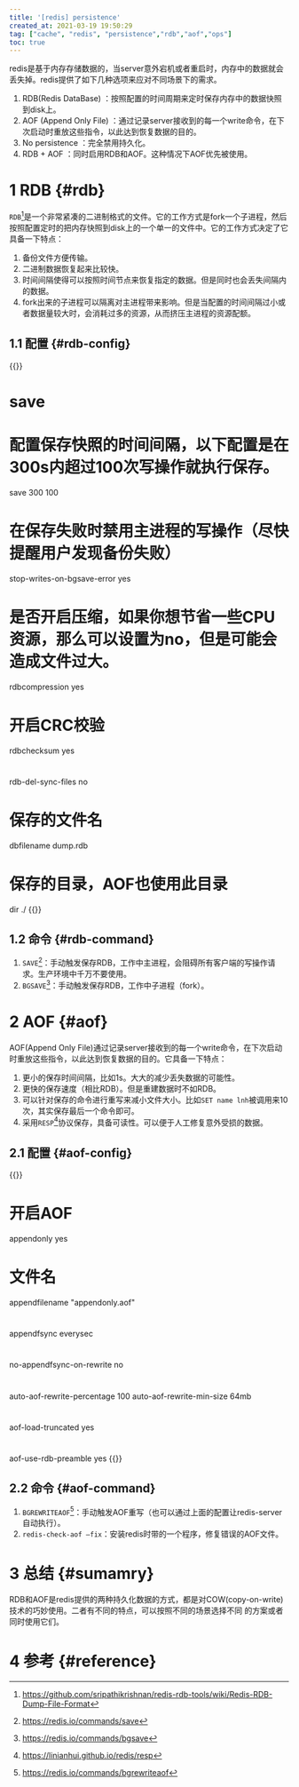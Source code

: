 ```yaml
---
title: '[redis] persistence'
created_at: 2021-03-19 19:50:29
tag: ["cache", "redis", "persistence","rdb","aof","ops"]
toc: true
---
```


redis是基于内存存储数据的，当server意外宕机或者重启时，内存中的数据就会丢失掉。redis提供了如下几种选项来应对不同场景下的需求。
1. RDB(Redis DataBase) ：按照配置的时间周期来定时保存内存中的数据快照到disk上。
2. AOF (Append Only File) ：通过记录server接收到的每一个write命令，在下次启动时重放这些指令，以此达到恢复数据的目的。
3. No persistence ：完全禁用持久化。
4. RDB + AOF ：同时启用RDB和AOF。这种情况下AOF优先被使用。

# 1 RDB {#rdb}

`RDB`[^rdb-format]是一个非常紧凑的二进制格式的文件。它的工作方式是fork一个子进程，然后按照配置定时的把内存快照到disk上的一个单一的文件中。它的工作方式决定了它具备一下特点：
1. 备份文件方便传输。
2. 二进制数据恢复起来比较快。
3. 时间间隔使得可以按照时间节点来恢复指定的数据。但是同时也会丢失间隔内的数据。
4. fork出来的子进程可以隔离对主进程带来影响。但是当配置的时间间隔过小或者数据量较大时，会消耗过多的资源，从而挤压主进程的资源配额。

## 1.1 配置 {#rdb-config}

{{<code-snippet lang="ini" href="https://github.com/redis/redis/blob/6.2/redis.conf#L350-L445">}}
# save <seconds> <changes>
# 配置保存快照的时间间隔，以下配置是在300s内超过100次写操作就执行保存。
save 300 100

# 在保存失败时禁用主进程的写操作（尽快提醒用户发现备份失败）
stop-writes-on-bgsave-error yes

# 是否开启压缩，如果你想节省一些CPU资源，那么可以设置为no，但是可能会造成文件过大。
rdbcompression yes

# 开启CRC校验
rdbchecksum yes

# 
rdb-del-sync-files no

# 保存的文件名
dbfilename dump.rdb

# 保存的目录，AOF也使用此目录
dir ./
{{</code-snippet>}}

## 1.2 命令 {#rdb-command}

1. `SAVE`[^command-save]：手动触发保存RDB，工作中主进程，会阻碍所有客户端的写操作请求。生产环境中千万不要使用。
2. `BGSAVE`[^command-bgsave]：手动触发保存RDB，工作中子进程（fork）。
 
# 2 AOF {#aof}

AOF(Append Only File)通过记录server接收到的每一个write命令，在下次启动时重放这些指令，以此达到恢复数据的目的。它具备一下特点：
1. 更小的保存时间间隔，比如1s。大大的减少丢失数据的可能性。
2. 更快的保存速度（相比RDB）。但是重建数据时不如RDB。
3. 可以针对保存的命令进行重写来减小文件大小。比如`SET name lnh`被调用来10次，其实保存最后一个命令即可。
4. 采用`RESP`[^resp]协议保存，具备可读性。可以便于人工修复意外受损的数据。

## 2.1 配置 {#aof-config}

{{<code-snippet lang="ini" href="https://github.com/redis/redis/blob/6.2/redis.conf#L1210-L1338">}}
# 开启AOF
appendonly yes

# 文件名
appendfilename "appendonly.aof"

# 
appendfsync everysec

# 
no-appendfsync-on-rewrite no

# 
auto-aof-rewrite-percentage 100
auto-aof-rewrite-min-size 64mb

#
aof-load-truncated yes

#
aof-use-rdb-preamble yes
{{</code-snippet>}}

## 2.2 命令 {#aof-command}

1. `BGREWRITEAOF`[^command-bgrewriteaof]：手动触发AOF重写（也可以通过上面的配置让redis-server自动执行）。
2. `redis-check-aof –fix`：安装redis时带的一个程序，修复错误的AOF文件。

# 3 总结 {#sumamry}

RDB和AOF是redis提供的两种持久化数据的方式，都是对COW(copy-on-write)技术的巧妙使用。二者有不同的特点，可以按照不同的场景选择不同
的方案或者同时使用它们。

# 4 参考 {#reference}

[^persistence]:<https://redis.io/topics/persistence>
[^rdb-format]:<https://github.com/sripathikrishnan/redis-rdb-tools/wiki/Redis-RDB-Dump-File-Format>
[^command-save]:<https://redis.io/commands/save>
[^command-bgsave]:<https://redis.io/commands/bgsave>
[^command-bgrewriteaof]:<https://redis.io/commands/bgrewriteaof>
[^resp]:<https://linianhui.github.io/redis/resp>
